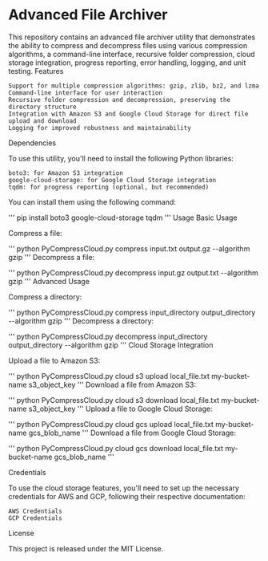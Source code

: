 # Advanced File Archiver

This repository contains an advanced file archiver utility that demonstrates the ability to compress and decompress files using various compression algorithms, a command-line interface, recursive folder compression, cloud storage integration, progress reporting, error handling, logging, and unit testing.
Features

    Support for multiple compression algorithms: gzip, zlib, bz2, and lzma
    Command-line interface for user interaction
    Recursive folder compression and decompression, preserving the directory structure
    Integration with Amazon S3 and Google Cloud Storage for direct file upload and download
    Logging for improved robustness and maintainability

Dependencies

To use this utility, you'll need to install the following Python libraries:

    boto3: for Amazon S3 integration
    google-cloud-storage: for Google Cloud Storage integration
    tqdm: for progress reporting (optional, but recommended)

You can install them using the following command:


'''
pip install boto3 google-cloud-storage tqdm
'''
Usage
Basic Usage

Compress a file:


'''
python PyCompressCloud.py compress input.txt output.gz --algorithm gzip
'''
Decompress a file:



'''
python PyCompressCloud.py decompress input.gz output.txt --algorithm gzip
'''
Advanced Usage

Compress a directory:


'''
python PyCompressCloud.py compress input_directory output_directory --algorithm gzip
'''
Decompress a directory:


'''
python PyCompressCloud.py decompress input_directory output_directory --algorithm gzip
'''
Cloud Storage Integration

Upload a file to Amazon S3:


'''
python PyCompressCloud.py cloud s3 upload local_file.txt my-bucket-name s3_object_key
'''
Download a file from Amazon S3:


'''
python PyCompressCloud.py cloud s3 download local_file.txt my-bucket-name s3_object_key
'''
Upload a file to Google Cloud Storage:


'''
python PyCompressCloud.py cloud gcs upload local_file.txt my-bucket-name gcs_blob_name
'''
Download a file from Google Cloud Storage:


'''
python PyCompressCloud.py cloud gcs download local_file.txt my-bucket-name gcs_blob_name
'''

Credentials

To use the cloud storage features, you'll need to set up the necessary credentials for AWS and GCP, following their respective documentation:

    AWS Credentials
    GCP Credentials

License

This project is released under the MIT License.